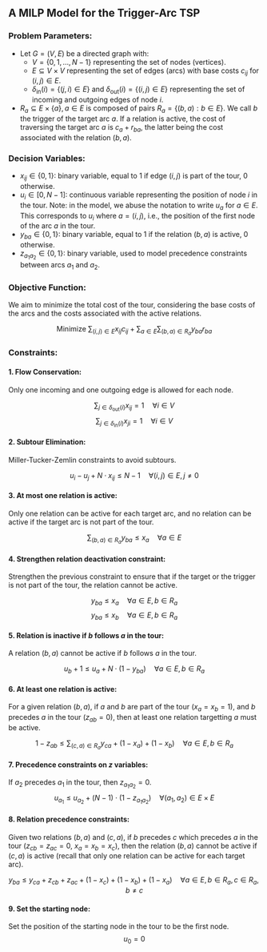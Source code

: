 ## A MILP Model for the Trigger-Arc TSP

### Problem Parameters:

- Let $G = (V, E)$ be a directed graph with:
  - $V = \{0, 1, \dots, N-1\}$ representing the set of nodes (vertices).
  - $E \subseteq V \times V$ representing the set of edges (arcs) with base costs $c_{ij}$ for $(i,j) \in E$.
  - $\delta_{\text{in}}(i) = \{(j,i) \in E\}$ and $\delta_{\text{out}}(i) = \{(i,j) \in E\}$ representing the set of incoming and outgoing edges of node $i$.
- $R_a \subseteq E \times \{a\}, a\in E$ is composed of pairs $R_a = \{(b,a) : b \in E\}$. We call $b$ the trigger of the target arc $a$. If a relation is active, the cost of traversing the target arc $a$ is $c_a + r_{ba}$, the latter being the cost associated with the relation $(b,a)$.

### Decision Variables:

- $x_{ij} \in \{0, 1\}$: binary variable, equal to 1 if edge $(i,j)$ is part of the tour, 0 otherwise.
- $u_i \in [0, N-1]$: continuous variable representing the position of node $i$ in the tour. Note: in the model, we abuse the notation to write $u_a$ for $a \in E$. This corresponds to $u_{i}$ where $a=(i,j)$, i.e., the position of the first node of the arc $a$ in the tour.
- $y_{ba} \in \{0, 1\}$: binary variable, equal to 1 if the relation $(b,a)$ is active, 0 otherwise.
- $z_{a_1a_2} \in \{0, 1\}$: binary variable, used to model precedence constraints between arcs $a_1$ and $a_2$. 

### Objective Function:
We aim to minimize the total cost of the tour, considering the base costs of the arcs and the costs associated with the active relations.

$$
\text{Minimize } \sum_{(i,j) \in E} x_{ij} c_{ij} + \sum_{a \in E} \sum_{(b,a) \in R_a} y_{ba} r_{ba}
$$

### Constraints:

#### 1. Flow Conservation:
Only one incoming and one outgoing edge is allowed for each node.

$$
\sum_{j \in \delta_{\text{out}}(i)} x_{ij} = 1 \quad \forall i \in V
$$
$$
\sum_{j \in \delta_{\text{in}}(i)} x_{ji} = 1 \quad \forall i \in V
$$

#### 2. Subtour Elimination:
Miller-Tucker-Zemlin constraints to avoid subtours.

$$
u_i - u_j + N \cdot x_{ij} \leq N - 1 \quad \forall (i,j) \in E, \, j \neq 0
$$

#### 3. At most one relation is active:
Only one relation can be active for each target arc, and no relation can be active if the target arc is not part of the tour.

$$
\sum_{(b,a) \in R_a} y_{ba} \leq x_a \quad \forall a \in E
$$

#### 4. Strengthen relation deactivation constraint:
Strengthen the previous constraint to ensure that if the target or the trigger is not part of the tour, the relation cannot be active.

$$
y_{ba} \leq x_a \quad \forall a \in E, \, b \in R_a
$$
$$
y_{ba} \leq x_b \quad \forall a \in E, \, b \in R_a
$$

#### 5. Relation is inactive if $b$ follows $a$ in the tour:
A relation $(b,a)$ cannot be active if $b$ follows $a$ in the tour.

$$
u_b + 1 \leq u_a + N \cdot (1 - y_{ba}) \quad \forall a \in E, \, b \in R_a
$$

#### 6. At least one relation is active:
For a given relation $(b,a)$, if $a$ and $b$ are part of the tour ($x_a = x_b = 1$), and $b$ precedes $a$ in the tour ($z_{ab} = 0$), then at least one relation targetting $a$ must be active.

$$
1 - z_{ab} \leq \sum_{(c,a) \in R_a} y_{ca} + (1 - x_a) + (1 - x_b) \quad \forall a \in E, \, b \in R_a
$$

#### 7. Precedence constraints on $z$ variables:
If $a_2$ precedes $a_1$ in the tour, then $z_{a_1 a_2} = 0$.
$$
u_{a_1} \leq u_{a_2} + (N-1) \cdot (1 - z_{a_1 a_2}) \quad \forall (a_1, a_2) \in E \times E
$$

#### 8. Relation precedence constraints:
Given two relations $(b,a)$ and $(c,a)$, if $b$ precedes $c$ which precedes $a$ in the tour ($z_{cb}=z_{ac}=0$, $x_a=x_b=x_c$), then the relation $(b,a)$ cannot be active if $(c,a)$ is active (recall that only one relation can be active for each target arc).

$$
y_{ba} \leq y_{ca} + z_{cb} + z_{ac} + (1 - x_c) + (1 - x_b) + (1 - x_a) \quad \forall a \in E, \, b \in R_a, \, c \in R_a, \, b \neq c
$$

#### 9. Set the starting node:
Set the position of the starting node in the tour to be the first node.
$$
u_0 = 0
$$

